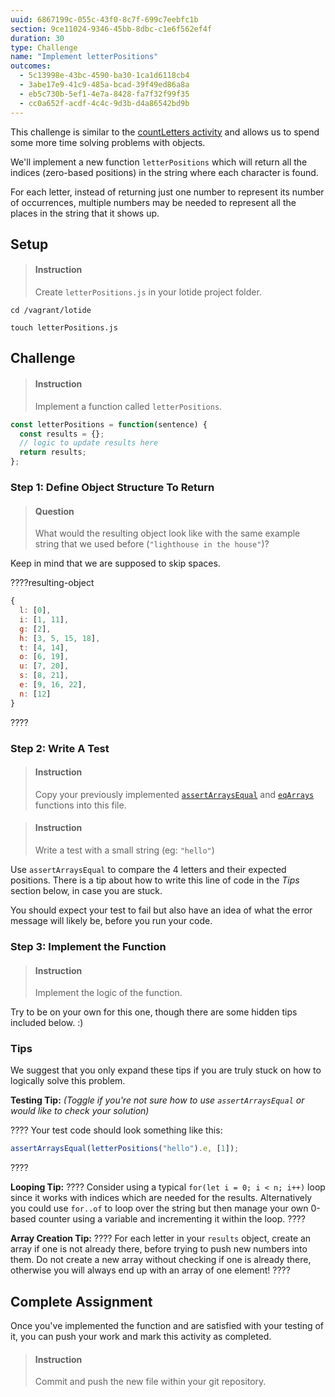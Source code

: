```yaml
---
uuid: 6867199c-055c-43f0-8c7f-699c7eebfc1b
section: 9ce11024-9346-45bb-8dbc-c1e6f562ef4f
duration: 30
type: Challenge
name: "Implement letterPositions"
outcomes:
  - 5c13998e-43bc-4590-ba30-1ca1d6118cb4
  - 3abe17e9-41c9-485a-bcad-39f49ed86a8a
  - eb5c730b-5ef1-4e7a-8428-fa7f32f99f35
  - cc0a652f-acdf-4c4c-9d3b-d4a86542bd9b
---
```


This challenge is similar to the [countLetters activity](/9806491e-20f7-49b6-8541-d7268d03504a) and allows us to spend some more time solving problems with objects.

We'll implement a new function `letterPositions` which will return all the indices (zero-based positions) in the string where each character is found.

For each letter, instead of returning just one number to represent its number of occurrences, multiple numbers may be needed to represent all the places in the string that it shows up.

## Setup

> #### Instruction 
> Create `letterPositions.js` in your lotide project folder.

```shell
cd /vagrant/lotide
```

```shell
touch letterPositions.js
```

## Challenge

> #### Instruction
> Implement a function called `letterPositions`.

```javascript
const letterPositions = function(sentence) {
  const results = {};
  // logic to update results here
  return results;
};
```

### Step 1: Define Object Structure To Return

> #### Question
> What would the resulting object look like with the same example string that we used before (`"lighthouse in the house"`)? 

Keep in mind that we are supposed to skip spaces.

????resulting-object
```javascript
{ 
  l: [0],
  i: [1, 11],
  g: [2],
  h: [3, 5, 15, 18],
  t: [4, 14],
  o: [6, 19],
  u: [7, 20],
  s: [8, 21],
  e: [9, 16, 22],
  n: [12]
}
```
????

### Step 2: Write A Test

> #### Instruction 
> Copy your previously implemented [`assertArraysEqual`](/88e16496-74e9-45b6-9b96-c7fb28c20c48) and [`eqArrays`](/a0a53751-5f17-4eaf-95a1-b7a2d2b4baa0) functions into this file.

<div></div>

> #### Instruction
> Write a test with a small string (eg: `"hello"`)

Use `assertArraysEqual` to compare the 4 letters and their expected positions. There is a tip about how to write this line of code in the _Tips_ section below, in case you are stuck.

You should expect your test to fail but also have an idea of what the error message will likely be, before you run your code.

### Step 3: Implement the Function

> #### Instruction
> Implement the logic of the function.

Try to be on your own for this one, though there are some hidden tips included below. :)

### Tips

We suggest that you only expand these tips if you are truly stuck on how to logically solve this problem.

**Testing Tip:** _(Toggle if you're not sure how to use `assertArraysEqual` or would like to check your solution)_

????
Your test code should look something like this:

```javascript
assertArraysEqual(letterPositions("hello").e, [1]);
```
????

**Looping Tip:**
????
Consider using a typical `for(let i = 0; i < n; i++)` loop since it works with indices which are needed for the results. Alternatively you could use `for..of` to loop over the string but then manage your own 0-based counter using a variable and incrementing it within the loop.
????

**Array Creation Tip:**
????
For each letter in your `results` object, create an array if one is not already there, before trying to push new numbers into them. Do not create a new array without checking if one is already there, otherwise you will always end up with an array of one element!
????

## Complete Assignment

Once you've implemented the function and are satisfied with your testing of it, you can push your work and mark this activity as completed.

> #### Instruction 
> Commit and push the new file within your git repository.
